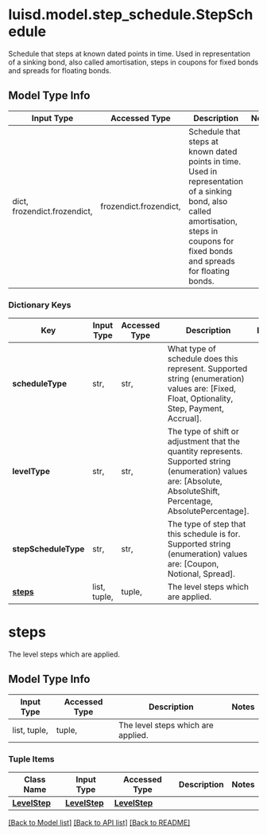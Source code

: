 # luisd.model.step_schedule.StepSchedule

Schedule that steps at known dated points in time.  Used in representation of a sinking bond, also called amortisation, steps in coupons for fixed bonds and spreads for floating bonds.

## Model Type Info
Input Type | Accessed Type | Description | Notes
------------ | ------------- | ------------- | -------------
dict, frozendict.frozendict,  | frozendict.frozendict,  | Schedule that steps at known dated points in time.  Used in representation of a sinking bond, also called amortisation, steps in coupons for fixed bonds and spreads for floating bonds. | 

### Dictionary Keys
Key | Input Type | Accessed Type | Description | Notes
------------ | ------------- | ------------- | ------------- | -------------
**scheduleType** | str,  | str,  | What type of schedule does this represent.  Supported string (enumeration) values are: [Fixed, Float, Optionality, Step, Payment, Accrual]. | 
**levelType** | str,  | str,  | The type of shift or adjustment that the quantity represents.  Supported string (enumeration) values are: [Absolute, AbsoluteShift, Percentage, AbsolutePercentage]. | 
**stepScheduleType** | str,  | str,  | The type of step that this schedule is for.  Supported string (enumeration) values are: [Coupon, Notional, Spread]. | 
**[steps](#steps)** | list, tuple,  | tuple,  | The level steps which are applied. | 

# steps

The level steps which are applied.

## Model Type Info
Input Type | Accessed Type | Description | Notes
------------ | ------------- | ------------- | -------------
list, tuple,  | tuple,  | The level steps which are applied. | 

### Tuple Items
Class Name | Input Type | Accessed Type | Description | Notes
------------- | ------------- | ------------- | ------------- | -------------
[**LevelStep**](LevelStep.md) | [**LevelStep**](LevelStep.md) | [**LevelStep**](LevelStep.md) |  | 

[[Back to Model list]](../../README.md#documentation-for-models) [[Back to API list]](../../README.md#documentation-for-api-endpoints) [[Back to README]](../../README.md)

